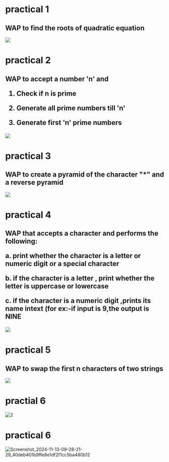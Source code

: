 # practical 1
<h2>WAP to find the roots of quadratic equation</h2>
<img src="https://github.com/user-attachments/assets/21cc524e-89fb-45a7-8d2b-79e0e8c07aea">

# practical 2
<h2>WAP to accept a number 'n' and 
  
1. Check if n is prime 

2. Generate all prime numbers till 'n' 

3. Generate first 'n' prime numbers
    </h2>
<img src="https://github.com/user-attachments/assets/4741c0c1-ceac-4a45-b032-e5e1e9e2192a">

# practical 3
<h2>WAP to create a pyramid of the character  "*" and a reverse pyramid  </h2>
<img src="https://github.com/user-attachments/assets/d450d8fb-3437-4f27-ac43-27c1bf4f6648">

# practical 4
<h2>WAP that accepts a character and performs the following: 
  

a. print whether the character is a letter or numeric digit or a special character 

b. if the character is a letter , print whether the letter is uppercase or lowercase

c. if the character is a numeric digit ,prints its name intext (for ex:-if input is 9,the output is NINE
</h2>
<img src="https://github.com/user-attachments/assets/ae7a0ff4-be86-49ba-a1ff-1ac1f70be418">

# practical 5
<h2>WAP to swap the first n characters of two strings</h2>
<img src="https://github.com/user-attachments/assets/c1a5ade9-4c35-4438-8025-98f88ad4d37c">

# practial 6
![2](https://github.com/user-attachments/assets/d235c98d-3f90-4903-8e53-d964fd4bbe86)


# practical 6

![Screenshot_2024-11-13-09-28-21-29_40deb401b9ffe8e1df2f1cc5ba480b12](https://github.com/user-attachments/assets/da3dd189-0da1-48ce-a80a-9f410f705289)



